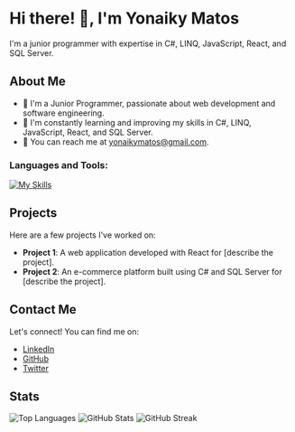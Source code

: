 <h1>Hi there! 👋, I'm Yonaiky Matos</h1>

<p>I'm a junior programmer with expertise in C#, LINQ, JavaScript, React, and SQL Server.</p>

<h2>About Me</h2>
<ul>
  <li>💼 I'm a Junior Programmer, passionate about web development and software engineering.</li>
  <li>🌱 I'm constantly learning and improving my skills in C#, LINQ, JavaScript, React, and SQL Server.</li>
  <li>📧 You can reach me at <a href="mailto:yonaikymatos@gmail.com">yonaikymatos@gmail.com</a>.</li>
</ul>
<h3 align="left">Languages and Tools:</h3>

[![My Skills](https://skillicons.dev/icons?i=cs,js,ts,html,css,dotnet,react,nextjs,nodejs,tailwind,postgres,vscode,git)](https://skillicons.dev)


<h2>Projects</h2>
<p>Here are a few projects I've worked on:</p>
<ul>
  <li><strong>Project 1</strong>: A web application developed with React for [describe the project].</li>
  <li><strong>Project 2</strong>: An e-commerce platform built using C# and SQL Server for [describe the project].</li>
</ul>

<h2>Contact Me</h2>
<p>Let's connect! You can find me on:</p>
<ul>
  <li><a href="https://www.linkedin.com/in/yourusername">LinkedIn</a></li>
  <li><a href="https://github.com/yourusername">GitHub</a></li>
  <li><a href="https://twitter.com/yourusername">Twitter</a></li>
</ul>

<h2>Stats</h2>
<img src="https://github-readme-stats.vercel.app/api/top-langs/?username=yourusername&show_icons=true&locale=en&bg_color=0d1117&text_color=ffffff&layout=compact" alt="Top Languages">

<img src="https://github-readme-stats.vercel.app/api/?username=yourusername&show_icons=true&locale=en&bg_color=0d1117&text_color=ffffff&repo=your-repo-name" alt="GitHub Stats">

<img src="https://github-readme-streak-stats.herokuapp.com/?user=yourusername&theme=dark&background=0d1117&date_format=M%20j%5B%2C%20Y%5D" alt="GitHub Streak">
